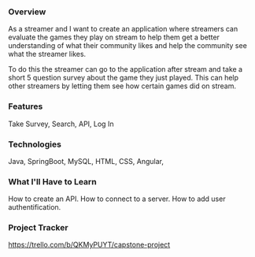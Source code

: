 ### Overview
As a streamer and I want to create an application where streamers can evaluate the games they play on stream to help them get a better understanding of what their community likes and help the community see what the streamer likes.

To do this the streamer can go to the application after stream and take a short 5 question survey about the game they just played. This can help other streamers by letting them see how certain games did on stream. 

### Features
Take Survey,
Search,
API,
Log In

### Technologies
Java,
SpringBoot,
MySQL,
HTML,
CSS,
Angular,

### What I'll Have to Learn
How to create an API.
How to connect to a server.
How to add user authentification.

### Project Tracker
https://trello.com/b/QKMyPUYT/capstone-project

